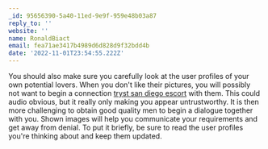 ```yaml
---
_id: 95656390-5a40-11ed-9e9f-959e48b03a87
reply_to: ''
website: ''
name: RonaldBiact
email: fea71ae3417b4989d6d828d9f32bdd4b
date: '2022-11-01T23:54:55.222Z'
---
```

You should also make sure you carefully look at the user profiles of your own potential lovers. When you don't like their pictures, you will possibly not want to begin a connection <a href="https://bedpage.app/san-diego-tryst">tryst san diego escort</a> with them. This could audio obvious, but it really only making you appear untrustworthy. It is then more challenging to obtain good quality men to begin a dialogue together with you. Shown images will help you communicate your requirements and get away from denial. To put it briefly, be sure to read the user profiles you're thinking about and keep them updated.
